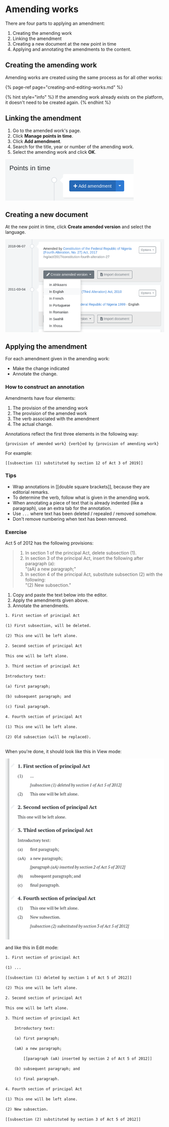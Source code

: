 # Amending works

There are four parts to applying an amendment:

1. Creating the amending work
2. Linking the amendment
3. Creating a new document at the new point in time
4. Applying and annotating the amendments to the content.

## Creating the amending work

Amending works are created using the same process as for all other works:

{% page-ref page="creating-and-editing-works.md" %}

{% hint style="info" %}
If the amending work already exists on the platform, it doesn't need to be created again.
{% endhint %}

## Linking the amendment

1. Go to the amended work's page.
2. Click **Manage points in time**.
3. Click **Add amendment**.
4. Search for the title, year or number of the amending work.
5. Select the amending work and click **OK**.

![](../.gitbook/assets/image%20%286%29.png)

## Creating a new document

At the new point in time, click **Create amended version** and select the language.

![](../.gitbook/assets/image%20%287%29.png)

## Applying the amendment

For each amendment given in the amending work:

* Make the change indicated
* Annotate the change.

### How to construct an annotation

Amendments have four elements:

1. The provision of the amending work
2. The provision of the amended work
3. The verb associated with the amendment
4. The actual change.

Annotations reflect the first three elements in the following way:

```text
{provision of amended work} {verb}ed by {provision of amending work}
```

For example:

```text
[[subsection (1) substituted by section 12 of Act 3 of 2019]]
```

### Tips

* Wrap annotations in \[\[double square brackets\]\], because they are editorial remarks.
* To determine the verb, follow what is given in the amending work.
* When annotating a piece of text that is already indented \(like a paragraph\),  use an extra tab for the annotation.
* Use `...` where text has been deleted / repealed / removed somehow.
* Don't remove numbering when text has been removed.

### Exercise

Act 5 of 2012 has the following provisions: 

> 1. In section 1 of the principal Act, delete subsection \(1\).   
> 2. In section 3 of the principal Act, insert the following after paragraph \(a\):   
>     "\(aA\) a new paragraph;"  
> 3. In section 4 of the principal Act, substitute subsection \(2\) with the following:   
>     "\(2\) New subsection."

1. Copy and paste the text below into the editor.
2. Apply the amendments given above.
3. Annotate the amendments.

```text
1. First section of principal Act

(1) First subsection, will be deleted.

(2) This one will be left alone.

2. Second section of principal Act

This one will be left alone.

3. Third section of principal Act

Introductory text:

(a) first paragraph;

(b) subsequent paragraph; and

(c) final paragraph.

4. Fourth section of principal Act

(1) This one will be left alone.

(2) Old subsection (will be replaced).


```

When you're done, it should look like this in View mode:

![](../.gitbook/assets/image%20%283%29.png)

and like this in Edit mode:

```text
1. First section of principal Act

(1) ...

[[subsection (1) deleted by section 1 of Act 5 of 2012]]

(2) This one will be left alone.

2. Second section of principal Act

This one will be left alone.

3. Third section of principal Act

    Introductory text:

    (a) first paragraph;

    (aA) a new paragraph;

        [[paragraph (aA) inserted by section 2 of Act 5 of 2012]]

    (b) subsequent paragraph; and

    (c) final paragraph.

4. Fourth section of principal Act

(1) This one will be left alone.

(2) New subsection.

[[subsection (2) substituted by section 3 of Act 5 of 2012]]


```

